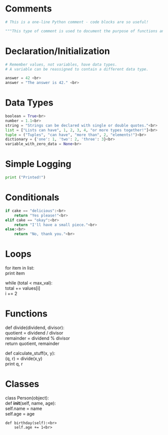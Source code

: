 # Comments
```python
# This is a one-line Python comment - code blocks are so useful!

"""This type of comment is used to document the purpose of functions and classes."""
```
# Declaration/Initialization

```python
# Remember values, not variables, have data types.
# A variable can be reassigned to contain a different data type.

answer = 42 <br>
answer = "The answer is 42." <br>
```
# Data Types

```python
boolean = True<br>
number = 1.1<br>
string = "Strings can be declared with single or double quotes."<br>
list = ["Lists can have", 1, 2, 3, 4, "or more types together!"]<br>
tuple = ("Tuples", "can have", "more than", 2, "elements!")<br>
dictionary = {'one': 1, 'two': 2, 'three': 3}<br>
variable_with_zero_data = None<br>
```
# Simple Logging

```python
print ("Printed!")
```
# Conditionals

```python
if cake == "delicious":<br>
    return "Yes please!"<br>
elif cake == "okay":<br>
    return "I'll have a small piece."<br>
else:<br>
    return "No, thank you."<br>
```  
# Loops

for item in list:<br>
    print item<br>

while (total < max_val):<br>
    total += values[i]<br>
    i += 2<br>
    
# Functions

def divide(dividend, divisor):<br>
    quotient = dividend / divisor<br>
    remainder = dividend % divisor<br>
    return quotient, remainder<br>

def calculate_stuff(x, y):<br>
    (q, r) = divide(x,y)<br>
    print q, r<br>
    
# Classes

class Person(object):<br>
    def __init__(self, name, age):<br>
        self.name = name<br>
        self.age = age <br>

    def birthday(self):<br>
        self.age += 1<br>
```
